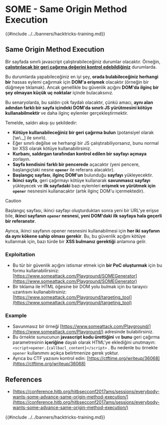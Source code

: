# SOME - Same Origin Method Execution

{{#include ../../banners/hacktricks-training.md}}

## Same Origin Method Execution

Bir sayfada sınırlı javascript çalıştırabileceğiniz durumlar olacaktır. Örneğin, [**çalıştırılacak bir geri çağırma değerini kontrol edebildiğiniz**](./#javascript-function) durumlarda.

Bu durumlarda yapabileceğiniz en iyi şey, **orada bulabileceğiniz herhangi bir** hassas eylemi çağırmak için **DOM'a erişmek** olacaktır (örneğin bir düğmeye tıklamak). Ancak genellikle bu güvenlik açığını **DOM'da ilginç bir şey olmayan küçük uç noktalar** içinde bulacaksınız.

Bu senaryolarda, bu saldırı çok faydalı olacaktır, çünkü amacı, **aynı alan adından farklı bir sayfa içindeki DOM'da sınırlı JS yürütmesini kötüye kullanabilmektir** ve daha ilginç eylemler gerçekleştirmektir.

Temelde, saldırı akışı şu şekildedir:

- **Kötüye kullanabileceğiniz bir geri çağırma bulun** (potansiyel olarak \[\w\\.\_] ile sınırlı).
- Eğer sınırlı değilse ve herhangi bir JS çalıştırabiliyorsanız, bunu normal bir XSS olarak kötüye kullanabilirsiniz.
- **Kurbanı, saldırgan tarafından kontrol edilen bir sayfayı açmaya** zorlayın.
- **Sayfa kendisini** **farklı bir pencerede** açacaktır (yeni pencere, başlangıçtaki nesne **`opener`** ile referans alacaktır).
- **Başlangıç sayfası**, **ilginç DOM'un** bulunduğu **sayfayı** yükleyecektir.
- **İkinci sayfa**, geri çağırmayı kötüye kullanarak **savunmasız sayfayı** yükleyecek ve **ilk sayfadaki** bazı eylemleri **erişmek ve yürütmek için `opener`** nesnesini kullanacaktır (artık ilginç DOM'u içermektedir).

> [!CAUTION]
> Başlangıç sayfası, ikinci sayfayı oluşturduktan sonra yeni bir URL'ye erişse bile, **ikinci sayfanın `opener` nesnesi, yeni DOM'daki ilk sayfaya hala geçerli bir referanstır**.
>
> Ayrıca, ikinci sayfanın opener nesnesini kullanabilmesi için **her iki sayfanın da aynı kökene sahip olması gerekir**. Bu, bu güvenlik açığını kötüye kullanmak için, bazı türde bir **XSS bulmanız gerektiği** anlamına gelir.

### Exploitation

- Bu tür bir güvenlik açığını istismar etmek için **bir PoC oluşturmak** için bu formu kullanabilirsiniz: [https://www.someattack.com/Playground/SOMEGenerator](https://www.someattack.com/Playground/SOMEGenerator)
- Bir tıklama ile HTML öğesine bir DOM yolu bulmak için bu tarayıcı uzantısını kullanabilirsiniz: [https://www.someattack.com/Playground/targeting_tool](https://www.someattack.com/Playground/targeting_tool)

### Example

- Savunmasız bir örneği [https://www.someattack.com/Playground/](https://www.someattack.com/Playground/) adresinde bulabilirsiniz.
- Bu örnekte sunucunun **javascript kodu ürettiğini** ve **bunu** geri çağırma parametresinin **içeriğine** dayalı olarak HTML'ye eklediğini unutmayın: `<script>opener.{callbacl_content}</script>` . Bu nedenle bu örnekte `opener` kullanımını açıkça belirtmenize gerek yoktur.
- Ayrıca bu CTF yazısını kontrol edin: [https://ctftime.org/writeup/36068](https://ctftime.org/writeup/36068)

## References

- [https://conference.hitb.org/hitbsecconf2017ams/sessions/everybody-wants-some-advance-same-origin-method-execution/](https://conference.hitb.org/hitbsecconf2017ams/sessions/everybody-wants-some-advance-same-origin-method-execution/)

{{#include ../../banners/hacktricks-training.md}}
